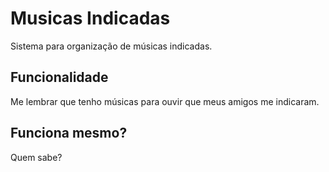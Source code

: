# Musicas Indicadas
Sistema para organização de músicas indicadas.

## Funcionalidade

Me lembrar que tenho músicas para ouvir que meus amigos me indicaram.

## Funciona mesmo?

Quem sabe?
